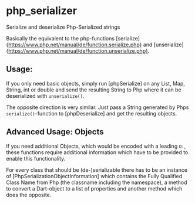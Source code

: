 # php_serializer

Serialize and deserialize Php-Serialized strings

Basically the equivalent to the php-functions
[serialize]{https://www.php.net/manual/de/function.serialize.php} and
[unserialize]{https://www.php.net/manual/de/function.unserialize.php}.
 
## Usage:

If you only need basic objects, simply run [phpSerialize] on any List, Map, String, int or double
and send the resulting String to Php where it can be deserialized with `unserialize()`.

The opposite direction is very similar. Just pass a String generated by Phps `serialize()`-function
to [phpDeserialize] and get the resulting objects.

## Advanced Usage: Objects

If you need additional Objects, which would be encoded with a leading `O:`, these functions require
additional information which have to be provided to enable this functionality.

For every class that should be (de-)serializable there has to be an instance of
[PhpSerializationObjectInformation] which contains the Fully Qualified Class Name from Php
(the classname including the namespace), a method to convert a Dart-object to a list of properties
and another method which does the opposite.

